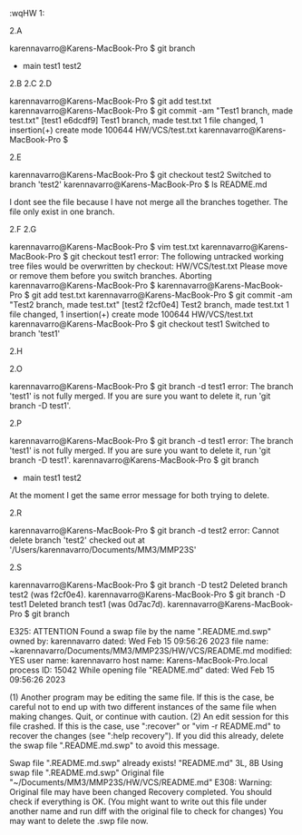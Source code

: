 :wqHW 1:

2.A

karennavarro@Karens-MacBook-Pro $ git branch
* main
  test1
  test2

2.B
2.C
2.D

karennavarro@Karens-MacBook-Pro $ git add test.txt 
karennavarro@Karens-MacBook-Pro $ git commit -am "Test1 branch, made test.txt"
[test1 e6dcdf9] Test1 branch, made test.txt
 1 file changed, 1 insertion(+)
 create mode 100644 HW/VCS/test.txt
karennavarro@Karens-MacBook-Pro $ 

2.E

karennavarro@Karens-MacBook-Pro $ git checkout test2
Switched to branch 'test2'
karennavarro@Karens-MacBook-Pro $ ls
README.md

I dont see the file because I have not merge all the branches together. The file only exist in one branch. 

2.F
2.G

karennavarro@Karens-MacBook-Pro $ vim test.txt
karennavarro@Karens-MacBook-Pro $ git checkout test1
error: The following untracked working tree files would be overwritten by checkout:
	HW/VCS/test.txt
Please move or remove them before you switch branches.
Aborting
karennavarro@Karens-MacBook-Pro $ 
karennavarro@Karens-MacBook-Pro $ git add test.txt
karennavarro@Karens-MacBook-Pro $ git commit -am "Test2 branch, made test.txt"
[test2 f2cf0e4] Test2 branch, made test.txt
 1 file changed, 1 insertion(+)
 create mode 100644 HW/VCS/test.txt
karennavarro@Karens-MacBook-Pro $ git checkout test1
Switched to branch 'test1'



2.H

2.O

karennavarro@Karens-MacBook-Pro $ git branch -d test1
error: The branch 'test1' is not fully merged.
If you are sure you want to delete it, run 'git branch -D test1'.

2.P


karennavarro@Karens-MacBook-Pro $ git branch -d test1
error: The branch 'test1' is not fully merged.
If you are sure you want to delete it, run 'git branch -D test1'.
karennavarro@Karens-MacBook-Pro $ git branch
* main
  test1
  test2

At the moment I get the same error message for both trying to delete.

2.R

karennavarro@Karens-MacBook-Pro $ git branch -d test2
error: Cannot delete branch 'test2' checked out at '/Users/karennavarro/Documents/MM3/MMP23S'


2.S

karennavarro@Karens-MacBook-Pro $ git branch -D test2
Deleted branch test2 (was f2cf0e4).
karennavarro@Karens-MacBook-Pro $ git branch -D test1
Deleted branch test1 (was 0d7ac7d).
karennavarro@Karens-MacBook-Pro $ git branch




E325: ATTENTION
Found a swap file by the name ".README.md.swp"
          owned by: karennavarro   dated: Wed Feb 15 09:56:26 2023
         file name: ~karennavarro/Documents/MM3/MMP23S/HW/VCS/README.md
          modified: YES
         user name: karennavarro   host name: Karens-MacBook-Pro.local
        process ID: 15042
While opening file "README.md"
             dated: Wed Feb 15 09:56:26 2023

(1) Another program may be editing the same file.  If this is the case,
    be careful not to end up with two different instances of the same
    file when making changes.  Quit, or continue with caution.
(2) An edit session for this file crashed.
    If this is the case, use ":recover" or "vim -r README.md"
    to recover the changes (see ":help recovery").
    If you did this already, delete the swap file ".README.md.swp"
    to avoid this message.

Swap file ".README.md.swp" already exists!
"README.md" 3L, 8B
Using swap file ".README.md.swp"
Original file "~/Documents/MM3/MMP23S/HW/VCS/README.md"
E308: Warning: Original file may have been changed
Recovery completed. You should check if everything is OK.
(You might want to write out this file under another name
and run diff with the original file to check for changes)
You may want to delete the .swp file now.





